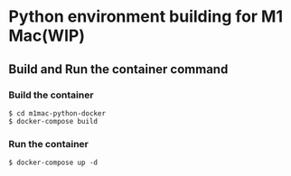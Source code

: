 # Python environment building for M1 Mac(WIP)

## Build and Run the container command

### Build the container
```
$ cd m1mac-python-docker
$ docker-compose build 
```

### Run the container
```
$ docker-compose up -d
```


